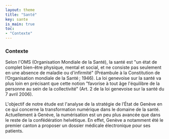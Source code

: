 ```yaml
---
layout: theme
title: "Santé"
key: sante
is_main: true
toc:
- "Contexte"
---
```


### Contexte

Selon l'OMS (Organisation Mondiale de la Santé), la santé est "un état de complet bien-être physique, mental et social, et ne consiste pas seulement en une absence de maladie ou d'infirmité" (Préambule à la Constitution de l’Organisation mondiale de la Santé ; 1946). La loi genevoise sur la santé va plus loin en précisant que cette notion "favorise à tout âge l'équilibre de la personne au sein de la collectivité" (Art. 2 de la loi genevoise sur la santé du 7 avril 2006). 

L'objectif de notre étude est l'analyse de la stratégie de l’État de Genève en ce qui concerne la transformation numérique dans le domaine de la santé. Actuellement à Genève, la numérisation est un peu plus avancée que dans le reste de la confédération helvétique. En effet, Genève a notamment été le premier canton a proposer un dossier médicale électronique pour ses patients. 
